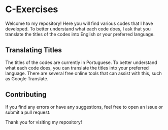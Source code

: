 # C-Exercises
Welcome to my repository! Here you will find various codes that I have developed. To better understand what each code does, I ask that you translate the titles of the codes into English or your preferred language.

## Translating Titles

The titles of the codes are currently in Portuguese. To better understand what each code does, you can translate the titles into your preferred language. There are several free online tools that can assist with this, such as Google Translate.

## Contributing

If you find any errors or have any suggestions, feel free to open an issue or submit a pull request.

Thank you for visiting my repository!
